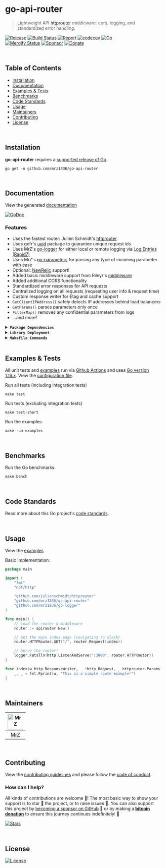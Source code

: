 # go-api-router
> Lightweight API [httprouter](https://github.com/julienschmidt/httprouter) middleware: cors, logging, and standardized error handling.

[![Release](https://img.shields.io/github/release-pre/mrz1836/go-api-router.svg?logo=github&style=flat&v=3)](https://github.com/mrz1836/go-api-router/releases)
[![Build Status](https://img.shields.io/github/workflow/status/mrz1836/go-api-router/run-go-tests?logo=github&v=3)](https://github.com/mrz1836/go-api-router/actions)
[![Report](https://goreportcard.com/badge/github.com/mrz1836/go-api-router?style=flat&v=3)](https://goreportcard.com/report/github.com/mrz1836/go-api-router)
[![codecov](https://codecov.io/gh/mrz1836/go-api-router/branch/master/graph/badge.svg?v=3)](https://codecov.io/gh/mrz1836/go-api-router)
[![Go](https://img.shields.io/github/go-mod/go-version/mrz1836/go-api-router?v=3)](https://golang.org/)
<br>
[![Mergify Status](https://img.shields.io/endpoint.svg?url=https://api.mergify.com/v1/badges/mrz1836/go-api-router&style=flat&v=1)](https://mergify.io)
[![Sponsor](https://img.shields.io/badge/sponsor-MrZ-181717.svg?logo=github&style=flat&v=3)](https://github.com/sponsors/mrz1836)
[![Donate](https://img.shields.io/badge/donate-bitcoin-ff9900.svg?logo=bitcoin&style=flat&v=3)](https://mrz1818.com/?tab=tips&utm_source=github&utm_medium=sponsor-link&utm_campaign=go-api-router&utm_term=go-api-router&utm_content=go-api-router)

<br/>

## Table of Contents
- [Installation](#installation)
- [Documentation](#documentation)
- [Examples & Tests](#examples--tests)
- [Benchmarks](#benchmarks)
- [Code Standards](#code-standards)
- [Usage](#usage)
- [Maintainers](#maintainers)
- [Contributing](#contributing)
- [License](#license)

<br/>

## Installation

**go-api-router** requires a [supported release of Go](https://golang.org/doc/devel/release.html#policy).
```shell script
go get -u github.com/mrz1836/go-api-router
```

<br/>

## Documentation
View the generated [documentation](https://pkg.go.dev/github.com/mrz1836/go-api-router)

[![GoDoc](https://godoc.org/github.com/mrz1836/go-api-router?status.svg&style=flat)](https://pkg.go.dev/github.com/mrz1836/go-api-router)

### Features
- Uses the fastest router: Julien Schmidt's [httprouter](https://github.com/julienschmidt/httprouter)
- Uses gofr's [uuid](https://github.com/gofrs/uuid) package to guarantee unique request ids
- Uses MrZ's [go-logger](https://github.com/mrz1836/go-logger) for either local or remote logging via [Log Entries (Rapid7)](https://www.rapid7.com/products/insightops/)
- Uses MrZ's [go-parameters](https://github.com/mrz1836/go-parameters) for parsing any type of incoming parameter with ease
- Optional: [NewRelic](https://docs.newrelic.com/docs/agents/go-agent/get-started/go-agent-compatibility-requirements/) support!
- Added basic middleware support from Rileyr's [middleware](https://github.com/rileyr/middleware)
- Added additional CORS functionality
- Standardized error responses for API requests
- Centralized logging on all requests (requesting user info & request time)
- Custom response writer for Etag and cache support
- `GetClientIPAddress()` safely detects IP addresses behind load balancers
- `GetParams()` parses parameters only once
- `FilterMap()` removes any confidential parameters from logs
- ...and more!

<details>
<summary><strong><code>Package Dependencies</code></strong></summary>
<br/>

- Julien Schmidt's [httprouter](https://github.com/julienschmidt/httprouter) package
- Rileyr's [middleware](https://github.com/rileyr/middleware) package
- gofrs [uuid](https://github.com/gofrs/uuid) package
- MrZ's [go-logger](https://github.com/mrz1836/go-logger) and [go-parameters](https://github.com/mrz1836/go-parameters) package
- NewRelic's [go-agent](https://github.com/newrelic/go-agent)
</details>

<details>
<summary><strong><code>Library Deployment</code></strong></summary>
<br/>

[goreleaser](https://github.com/goreleaser/goreleaser) for easy binary or library deployment to Github and can be installed via: `brew install goreleaser`.

The [.goreleaser.yml](.goreleaser.yml) file is used to configure [goreleaser](https://github.com/goreleaser/goreleaser).

Use `make release-snap` to create a snapshot version of the release, and finally `make release` to ship to production.
</details>

<details>
<summary><strong><code>Makefile Commands</code></strong></summary>
<br/>

View all `makefile` commands
```shell script
make help
```

List of all current commands:
```text
all                  Runs lint, test and vet
clean                Remove previous builds and any test cache data
clean-mods           Remove all the Go mod cache
coverage             Shows the test coverage
godocs               Sync the latest tag with GoDocs
help                 Show this help message
install              Install the application
install-go           Install the application (Using Native Go)
lint                 Run the golangci-lint application (install if not found)
release              Full production release (creates release in Github)
release              Runs common.release then runs godocs
release-snap         Test the full release (build binaries)
release-test         Full production test release (everything except deploy)
replace-version      Replaces the version in HTML/JS (pre-deploy)
run-examples         Runs all the examples
tag                  Generate a new tag and push (tag version=0.0.0)
tag-remove           Remove a tag if found (tag-remove version=0.0.0)
tag-update           Update an existing tag to current commit (tag-update version=0.0.0)
test                 Runs vet, lint and ALL tests
test-ci              Runs all tests via CI (exports coverage)
test-ci-no-race      Runs all tests via CI (no race) (exports coverage)
test-ci-short        Runs unit tests via CI (exports coverage)
test-short           Runs vet, lint and tests (excludes integration tests)
uninstall            Uninstall the application (and remove files)
update-linter        Update the golangci-lint package (macOS only)
vet                  Run the Go vet application
```
</details>
 
<br/>

## Examples & Tests
All unit tests and [examples](examples) run via [Github Actions](https://github.com/mrz1836/go-api-router/actions) and
uses [Go version 1.16.x](https://golang.org/doc/go1.16). View the [configuration file](.github/workflows/run-tests.yml).

Run all tests (including integration tests)
```shell script
make test
```

Run tests (excluding integration tests)
```shell script
make test-short
```

Run the examples:
```shell script
make run-examples
```

<br/>

## Benchmarks
Run the Go benchmarks:
```shell script
make bench
```

<br/>

## Code Standards
Read more about this Go project's [code standards](.github/CODE_STANDARDS.md).

<br/>

## Usage
View the [examples](examples/examples.go)

Basic implementation:
```go
package main

import (
	"fmt"
	"net/http"

	"github.com/julienschmidt/httprouter"
	"github.com/mrz1836/go-api-router"
	"github.com/mrz1836/go-logger"
)

func main() {
	// Load the router & middleware
	router := apirouter.New()

	// Set the main index page (navigating to slash)
	router.HTTPRouter.GET("/", router.Request(index))

	// Serve the router!
	logger.Fatalln(http.ListenAndServe(":3000", router.HTTPRouter))
}

func index(w http.ResponseWriter, _ *http.Request, _ httprouter.Params) {
	_, _ = fmt.Fprint(w, "This is a simple route example!")
}
```

<br/>

## Maintainers
| [<img src="https://github.com/mrz1836.png" height="50" alt="MrZ" />](https://github.com/mrz1836) |
|:------------------------------------------------------------------------------------------------:|
|                                [MrZ](https://github.com/mrz1836)                                 |


<br/>

## Contributing
View the [contributing guidelines](.github/CONTRIBUTING.md) and please follow the [code of conduct](.github/CODE_OF_CONDUCT.md).

### How can I help?
All kinds of contributions are welcome :raised_hands:! 
The most basic way to show your support is to star :star2: the project, or to raise issues :speech_balloon:. 
You can also support this project by [becoming a sponsor on GitHub](https://github.com/sponsors/mrz1836) :clap: 
or by making a [**bitcoin donation**](https://mrz1818.com/?tab=tips&utm_source=github&utm_medium=sponsor-link&utm_campaign=go-api-router&utm_term=go-api-router&utm_content=go-api-router) to ensure this journey continues indefinitely! :rocket:

[![Stars](https://img.shields.io/github/stars/mrz1836/go-api-router?label=Please%20like%20us&style=social)](https://github.com/mrz1836/go-api-router/stargazers)

<br/>

## License
[![License](https://img.shields.io/github/license/mrz1836/go-api-router.svg?style=flat)](LICENSE)
